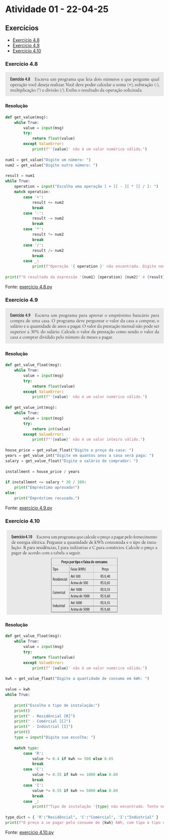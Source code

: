 # Atividade 01 - 22-04-25

## Exercícios

 - [Exercício 4.8](#exercício-48)
 - [Exercício 4.9](#exercício-49)
 - [Exercício 4.10](#exercício-410)

### Exercício 4.8

![alt text](../../imgs/Atividade%2003/image-1.png)

#### Resolução

``` Python
def get_value(msg):
    while True:
        value = input(msg)
        try:
            return float(value)
        except ValueError:
            print(f"'{value}' não é um valor numérico válido.")
            
num1 = get_value("Digite um número: ")
num2 = get_value("Digite outro número: ")

result = num1
while True:
    operation = input("Escolha uma operação [ + ][ - ][ * ][ / ]: ")
    match operation:
        case '+':
            result += num2
            break
        case '-':
            result -= num2
            break
        case '*':
            result *= num2
            break
        case '/':
            result /= num2
            break
        case _:
            print(f"Operação '{ operation }' não encontrada. Digite novamente...")

print(f"O resultado da expressão '{num1} {operation} {num2}' é {result}")
```

Fonte: [exercício 4.8.py](exercícios/exercício%204.8.py)

### Exercício 4.9

![alt text](../../imgs/Atividade%2003/image-2.png)

#### Resolução

``` Python
def get_value_float(msg):
    while True:
        value = input(msg)
        try:
            return float(value)
        except ValueError:
            print(f"'{value}' não é um valor numérico válido.")

def get_value_int(msg):
    while True:
        value = input(msg)
        try:
            return int(value)
        except ValueError:
            print(f"'{value}' não é um valor inteiro válido.")

house_price = get_value_float("Digite o preço da casa: ")
years = get_value_int("Digite em quantos anos a casa será paga: ")
salary = get_value_float("Digite o salário do comprador: ")

installment = house_price / years

if installment <= salary * 30 / 100:
    print("Empréstimo aprovado!")
else:
    print("Empréstimo recusado.")
```

Fonte: [exercício 4.9.py](exercícios/exercício%204.9.py)

### Exercício 4.10

![alt text](../../imgs/Atividade%2003/image-3.png)

#### Resolução

``` Python
def get_value_float(msg):
    while True:
        value = input(msg)
        try:
            return float(value)
        except ValueError:
            print(f"'{value}' não é um valor numérico válido.")

kwh = get_value_float("Digite a quantidade de consumo em kWh: ")

value = kwh
while True:
    
    print("Escolha o tipo de instalação:")
    print()
    print(" - Residêncial [R]")
    print(" - Comércial [C]")
    print(" - Indústrial [I]")
    print()
    type = input("Digite sua escolha: ")
    
    match type:
        case 'R':
            value *= 0.4 if kwh <= 500 else 0.65
            break
        case 'C':
            value *= 0.55 if kwh <= 1000 else 0.60
            break
        case 'I':
            value *= 0.55 if kwh <= 5000 else 0.60
            break
        case _:
            print(f"Tipo de instalação '{type} não encontrado. Tente novamente...\n'")

type_dict = { 'R':"Residêncial", 'C':"Comércial", 'I':"Indústrial" }
print(f"O preço a se pagar pelo consumo de {kwh} kWh, com tipo o tipo de instalação '{type_dict.get(type)}' é de R$ {value:.2f}")
```

Fonte: [exercício 4.10.py](exercícios/exercício%204.10.py)